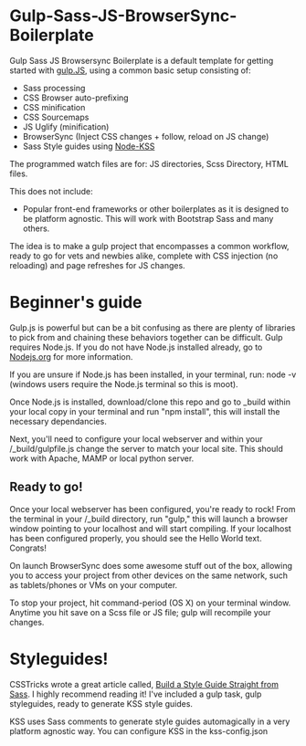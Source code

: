 # Gulp-Sass-JS-BrowserSync-Boilerplate

Gulp Sass JS Browsersync Boilerplate is a default template for getting started with [gulp.JS](http://www.gulpjs.com), using a common basic setup consisting of:

* Sass processing
* CSS Browser auto-prefixing 
* CSS minification
* CSS Sourcemaps
* JS Uglify (minification) 
* BrowserSync (Inject CSS changes + follow, reload on JS change)
* Sass Style guides using [Node-KSS](https://github.com/kss-node/kss-node)

The programmed watch files are for: JS directories, Scss Directory, HTML files.  

This does not include:
* Popular front-end frameworks or other boilerplates as it is designed to be platform agnostic. This will work with Bootstrap Sass and many others.

The idea is to make a gulp project that encompasses a common workflow, ready to go for vets and newbies alike, complete with CSS injection (no reloading) and page refreshes for JS changes. 


# Beginner's guide

Gulp.js is powerful but can be a bit confusing as there are plenty of libraries to pick from and chaining these behaviors together can be difficult.   Gulp requires Node.js. If you do not have Node.js installed already, go to [Nodejs.org](https://nodejs.org/) for more information.

If you are unsure if Node.js has been installed, in your terminal, run: node -v (windows users require the Node.js terminal so this is moot).

Once Node.js is installed, download/clone this repo and go to _build within your local copy in your terminal and run "npm install", this will install the necessary dependancies.

Next, you'll need to configure your local webserver and within your /_build/gulpfile.js change the server to match your local site. This should work with Apache, MAMP or local python server.  

## Ready to go!

Once your local webserver has been configured, you're ready to rock! From the terminal in your /_build directory, run "gulp," this will launch a browser window pointing to your localhost and will start compiling. 
If your localhost has been configured properly, you should see the Hello World text. Congrats!

On launch BrowserSync does some awesome stuff out of the box, allowing you to access your project from other devices on the same network, such as tablets/phones or VMs on your computer.

 To stop your project, hit command-period  (OS X) on your terminal window. Anytime you hit save on a Scss file or JS file; gulp will recompile your changes. 

# Styleguides!

CSSTricks wrote a great article called, [Build a Style Guide Straight from Sass](https://css-tricks.com/build-style-guide-straight-sass/). I highly recommend reading it! I've included a gulp task, gulp styleguides, ready to generate KSS style guides. 

KSS uses Sass comments to generate style guides automagically in a very platform agnostic way. You can configure KSS in the kss-config.json
